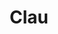---
title: Clau
date: 
draft: false

# descripcion
description : Pulsera de plata 925 y nácar

materials: Plata 925

color: Plateado y nácar blanco

dimensions: 19,5cm largo

code: 03-24-0615

type: "Pulseras"

categories: []

price: $8.790,00

price_eftvo: $7.475,00

# Images
# first image will be shown in the product page
images:
  # - image: "images/path_to_image"
  # La ubicacion de las imagenes es imagenes/Pulseras/Pulseras.Nácar/03-24-0615-clau
  - image: "./images/pulseras/nácar/03-24-0615.JPG"
---